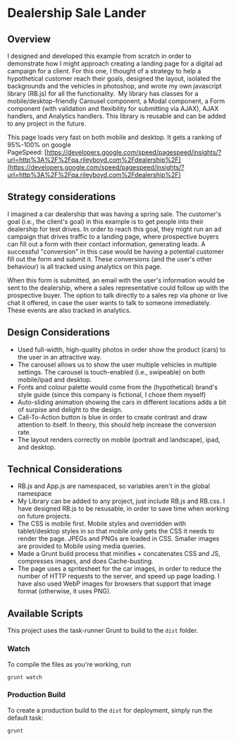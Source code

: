 # Dealership Sale Lander #

## Overview ##

I designed and developed this example from scratch in order to demonstrate how I might approach creating a landing page for a digital ad campaign for a client. For this one, I thought of a strategy to help a hypothetical customer reach their goals, designed the layout, isolated the backgrounds and the vehicles in photoshop, and wrote my own javascript library (RB.js) for all the functionality.  My library has classes for a mobile/desktop-friendly Carousel component, a Modal component, a Form component (with validation and flexibility for submitting via AJAX), AJAX handlers, and Analytics handlers. This library is reusable and can be added to any project in the future.

This page loads very fast on both mobile and desktop. It gets a ranking of 95%-100% on google PageSpeed: [https://developers.google.com/speed/pagespeed/insights/?url=http%3A%2F%2Fqa.rileyboyd.com%2Fdealership%2F](https://developers.google.com/speed/pagespeed/insights/?url=http%3A%2F%2Fqa.rileyboyd.com%2Fdealership%2F)

## Strategy considerations ##
I imagined a car dealership that was having a spring sale. The customer's goal (i.e., the client's goal) in this example is to get people into their dealership for test drives. In order to reach this goal, they might run an ad campaign that drives traffic to a landing page, where prospective buyers can fill out a form with their contact information, generating leads. A successful "conversion" in this case would be having a potential customer fill out the form and submit it. These conversions (and the user's other behaviour) is all tracked using analytics on this page.

When this form is submitted, an email with the user's information would be sent to the dealership, where a sales representative could follow up with the prospective buyer. The option to talk directly to a sales rep via phone or live chat it offered, in case the user wants to talk to someone immediately. These events are also tracked in analytics.

## Design Considerations ##
* Used full-width, high-quality photos in order show the product (cars) to the user in an attractive way.
* The carousel allows us to show the user multiple vehicles in multiple settings. The carousel is touch-enabled (i.e., swipeable) on both mobile/ipad and desktop.
* Fonts and colour palette would come from the (hypothetical) brand's style guide (since this company is fictional, I chose them myself)
* Auto-sliding animation showing the cars in different locations adds a bit of surpise and delight to the design.
* Call-To-Action button is blue in order to create contrast and draw attention to itself. In theory, this should help increase the conversion rate.
* The layout renders correctly on mobile (portrait and landscape), ipad, and desktop.

## Technical Considerations ##
* RB.js and App.js are namespaced, so variables aren't in the global namespace
* My Library can be added to any project, just include RB.js and RB.css. I have designed RB.js to be resusable, in order to save time when working on future projects.
* The CSS is mobile first. Mobile styles and overridden with tablet/desktop styles in so that mobile only gets the CSS it needs to render the page. JPEGs and PNGs are loaded in CSS. Smaller images are provided to Mobile using media queries.
* Made a Grunt build process that minifies + concatenates CSS and JS, compresses images, and does Cache-busting. 
* The page uses a spritesheet for the car images, in order to reduce the number of HTTP requests to the server, and speed up page loading. I have also used WebP images for browsers that support that image format (otherwise, it uses PNG).

## Available Scripts ##

This project uses the task-runner Grunt to build to the `dist` folder.

### Watch ###

To compile the files as you're working, run

`grunt watch`

### Production Build ###

To create a production build to the `dist` for deployment, simply run the default task:

`grunt`